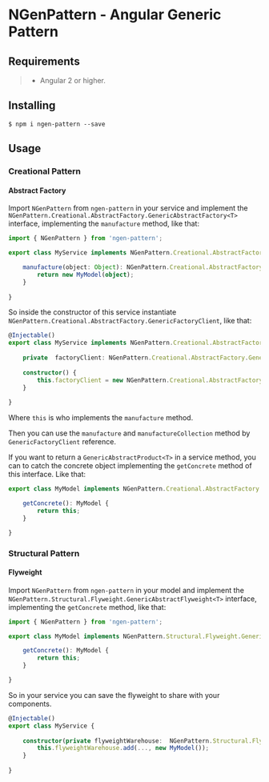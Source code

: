 # NGenPattern - Angular Generic Pattern

## Requirements

>- Angular 2 or higher.

## Installing

	$ npm i ngen-pattern --save

## Usage

### Creational Pattern

#### Abstract Factory

Import ```NGenPattern``` from ```ngen-pattern``` in your service and implement the ```NGenPattern.Creational.AbstractFactory.GenericAbstractFactory<T>``` interface, implementing the  ```manufacture``` method, like that:

```typescript
import { NGenPattern } from 'ngen-pattern';

export class MyService implements NGenPattern.Creational.AbstractFactory.GenericAbstractFactory<MyService> {

	manufacture(object: Object): NGenPattern.Creational.AbstractFactory.GenericAbstractProduct<MyService> {
		return new MyModel(object);
	}
	
}
```

So inside the constructor of this service instantiate ```NGenPattern.Creational.AbstractFactory.GenericFactoryClient```, like that:

```typescript
@Injectable()
export class MyService implements NGenPattern.Creational.AbstractFactory.GenericAbstractFactory<MyService> {
	
	private  factoryClient: NGenPattern.Creational.AbstractFactory.GenericFactoryClient<MyService>;
	
	constructor() {
		this.factoryClient = new NGenPattern.Creational.AbstractFactory.GenericFactoryClient(this);
	}
	
}
```

Where ```this``` is who implements the ```manufacture``` method.

Then you can use the ```manufacture``` and ```manufactureCollection``` method by ```GenericFactoryClient``` reference.

If you want to return a ```GenericAbstractProduct<T>``` in a service method, you can to catch the concrete object implementing the ```getConcrete``` method of this interface. Like that:

```typescript
export class MyModel implements NGenPattern.Creational.AbstractFactory.GenericAbstractProduct<MyModel> {

	getConcrete(): MyModel {
		return this;
	}

}
```

### Structural Pattern

#### Flyweight

Import ```NGenPattern``` from ```ngen-pattern``` in your model and implement the ```NGenPattern.Structural.Flyweight.GenericAbstractFlyweight<T>``` interface, implementing the  ```getConcrete``` method, like that:

```typescript
import { NGenPattern } from 'ngen-pattern';

export class MyModel implements NGenPattern.Structural.Flyweight.GenericAbstractFlyweight<MyModel> {

	getConcrete(): MyModel {
		return this;
	}

}
```

So in your service you can save the flyweight to share with your components.

```typescript
@Injectable()
export class MyService {
	
	constructor(private flyweightWarehouse:  NGenPattern.Structural.Flyweight.GenericFlyweightWarehouse<MyModel>) {
		this.flyweightWarehouse.add(..., new MyModel());
	}
	
}
```

